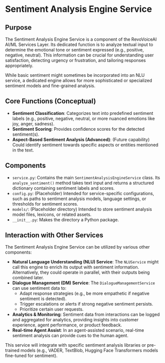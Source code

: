 # Sentiment Analysis Engine Service

## Purpose

The Sentiment Analysis Engine Service is a component of the RevoVoiceAI AI/ML Services Layer. Its dedicated function is to analyze textual input to determine the emotional tone or sentiment expressed (e.g., positive, negative, neutral). This information can be crucial for understanding user satisfaction, detecting urgency or frustration, and tailoring responses appropriately.

While basic sentiment might sometimes be incorporated into an NLU service, a dedicated engine allows for more sophisticated or specialized sentiment models and fine-grained analysis.

## Core Functions (Conceptual)

*   **Sentiment Classification**: Categorizes text into predefined sentiment labels (e.g., positive, negative, neutral, or more nuanced emotions like joy, anger, sadness).
*   **Sentiment Scoring**: Provides confidence scores for the detected sentiment(s).
*   **Aspect-Based Sentiment Analysis (Advanced)**: (Future capability) Could identify sentiment towards specific aspects or entities mentioned in the text.

## Components

*   `service.py`: Contains the main `SentimentAnalysisEngineService` class. Its `analyze_sentiment()` method takes text input and returns a structured dictionary containing sentiment labels and scores.
*   `config.py`: (Placeholder) Intended for service-specific configurations, such as paths to sentiment analysis models, language settings, or thresholds for sentiment scores.
*   `models/`: (Placeholder directory) Intended to store sentiment analysis model files, lexicons, or related assets.
*   `__init__.py`: Makes the directory a Python package.

## Interaction with Other Services

The Sentiment Analysis Engine Service can be utilized by various other components:

*   **Natural Language Understanding (NLU) Service**: The `NLUService` might call this engine to enrich its output with sentiment information. Alternatively, they could operate in parallel, with their outputs being combined later.
*   **Dialogue Management (DM) Service**: The `DialogueManagementService` can use sentiment data to:
    *   Adapt response strategies (e.g., be more empathetic if negative sentiment is detected).
    *   Trigger escalations or alerts if strong negative sentiment persists.
    *   Prioritize certain user requests.
*   **Analytics & Monitoring**: Sentiment data from interactions can be logged and aggregated for analytics, providing insights into customer experience, agent performance, or product feedback.
*   **Real-time Agent Assist**: In an agent-assisted scenario, real-time sentiment analysis can provide cues to the human agent.

This service will integrate with specific sentiment analysis libraries or pre-trained models (e.g., VADER, TextBlob, Hugging Face Transformers models fine-tuned for sentiment).
